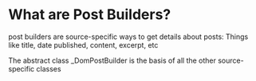 # What are Post Builders?

post builders are source-specific ways to get details about posts: Things like title, date published, content, excerpt, etc

The abstract class _DomPostBuilder is the basis of all the other source-specific classes